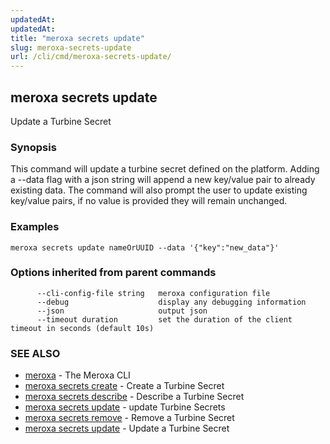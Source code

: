 ```yaml
---
updatedAt: 
updatedAt: 
title: "meroxa secrets update"
slug: meroxa-secrets-update
url: /cli/cmd/meroxa-secrets-update/
---
```

## meroxa secrets update

Update a Turbine Secret

### Synopsis

This command will update a turbine secret defined on the platform. Adding a --data flag with a json string will append a new key/value pair to already existing data. The command will also prompt the user to update existing key/value pairs, if no value is provided they will remain unchanged.

### Examples

```
meroxa secrets update nameOrUUID --data '{"key":"new_data"}'
```

### Options inherited from parent commands

```
      --cli-config-file string   meroxa configuration file
      --debug                    display any debugging information
      --json                     output json
      --timeout duration         set the duration of the client timeout in seconds (default 10s)
```

### SEE ALSO

* [meroxa](/docs/cmd/www/meroxa.md)	 - The Meroxa CLI
* [meroxa secrets create](/docs/cmd/www/meroxa-secrets-create.md)	 - Create a Turbine Secret
* [meroxa secrets describe](/docs/cmd/www/meroxa-secrets-describe.md)	 - Describe a Turbine Secret
* [meroxa secrets update](/docs/cmd/www/meroxa-secrets-update.md)	 - update Turbine Secrets
* [meroxa secrets remove](/docs/cmd/www/meroxa-secrets-remove.md)	 - Remove a Turbine Secret
* [meroxa secrets update](/docs/cmd/www/meroxa-secrets-update.md)	 - Update a Turbine Secret

